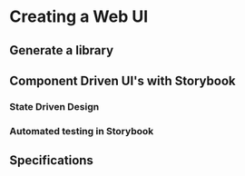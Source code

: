 # Creating a Web UI

## Generate a library

## Component Driven UI's with Storybook

### State Driven Design

### Automated testing in Storybook

## Specifications
